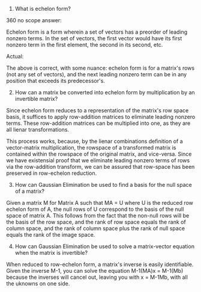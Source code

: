 1. What is echelon form?

360 no scope answer:

Echelon form is a form wherein a set of vectors has a preorder of leading nonzero terms. In the set of vectors, the first vector would have its first nonzero term in the first element, the second in its second, etc.

Actual:

The above is correct, with some nuance: echelon form is for a matrix's rows (not any set of vectors), and the next leading nonzero term can be in any position that exceeds its predecessor's.

2. How can a matrix be converted into echelon form by multiplication by an invertible matrix?

Since echelon form reduces to a representation of the matrix's row space basis, it suffices to apply row-addition matrices to eliminate leading nonzero terms. These row-addition matrices can be multiplied into one, as they are all lienar transformations.

This process works, because, by the lienar combinations definition of a vector-matrix multiplication, the rowspace of a transformed matrix is contained within the rowspace of the original matrix, and vice-versa. Since we have existensial proof that we eliminate leading nonzero terms of rows via the row-addition transform, we can be assured that row-space has been preserved in row-echelon reduction.

3. How can Gaussian Elimination be used to find a basis for the null space of a matrix?

Given a matrix M for Matrix A such that MA = U where U is the reduced row echelon form of A, the null rows of U correspond to the basis of the null space of matrix A. This follows from the fact that the non-null rows will be the basis of the row space, and the rank of row space equals the rank of column space, and the rank of column space plus the rank of null space equals the rank of the image space.

4. How can Gaussian Elimination be used to solve a matrix-vector equation when the matrix is invertible?

When reduced to row-echelon form, a matrix's inverse is easily identifiable. Given the inverse M-1, you can solve the equation
M-1(MA)x = M-1(Mb) because the inverses will cancel out, leaving you with x = M-1Mb, with all the uknowns on one side.
